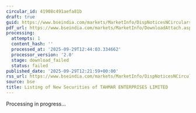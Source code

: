 ```yaml
---
circular_id: 41908c491aefa81b
draft: true
guid: https://www.bseindia.com/markets/MarketInfo/DispNoticesNCirculars.aspx?Noticeid={43562B9C-D74F-4E32-99E9-431A81D17871}&noticeno=20250929-46&dt=09/29/2025&icount=46&totcount=48&flag=0
pdf_url: https://www.bseindia.com/markets/MarketInfo/DownloadAttach.aspx?id=20250929-46&attachedId=
processing:
  attempts: 1
  content_hash: ''
  processed_at: '2025-09-29T12:44:03.334662'
  processor_version: '2.0'
  stage: download_failed
  status: failed
published_date: '2025-09-29T12:21:59+00:00'
rss_url: https://www.bseindia.com/markets/MarketInfo/DispNoticesNCirculars.aspx?Noticeid={43562B9C-D74F-4E32-99E9-431A81D17871}&noticeno=20250929-46&dt=09/29/2025&icount=46&totcount=48&flag=0
source: bse
title: Listing of New Securities of TAHMAR ENTERPRISES LIMITED
---
```


Processing in progress...